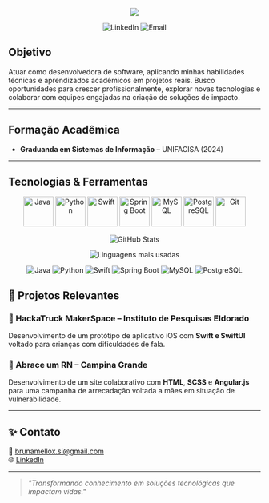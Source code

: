 <p align="center">
  <img src="https://capsule-render.vercel.app/api?type=Rounded&color=6c63ff&height=200&section=header&text=Bruna%20Mello&fontSize=50&fontAlign=center&fontColor=ffffff&animation=fadeIn&star=3&starColor=ffffff" />
</p>

<p align="center">
  <a href="https://www.linkedin.com/in/bruna-mello-7a29a52b7/" style="text-decoration: none;">
    <img src="https://img.shields.io/badge/LinkedIn-0077B5?style=flat-square&logo=linkedin&logoColor=white" alt="LinkedIn"/>
  </a>
  <a href="mailto:brunamellox.si@gmail.com" style="text-decoration: none;">
    <img src="https://img.shields.io/badge/Email-D14836?style=flat-square&logo=gmail&logoColor=white" alt="Email"/>
  </a>
</p>

## Objetivo
Atuar como desenvolvedora de software, aplicando minhas habilidades técnicas e aprendizados acadêmicos em projetos reais. Busco oportunidades para crescer profissionalmente, explorar novas tecnologias e colaborar com equipes engajadas na criação de soluções de impacto.

---

## Formação Acadêmica
- **Graduanda em Sistemas de Informação** – UNIFACISA (2024)

---

## Tecnologias & Ferramentas
<p align="center">
  <!-- Java -->
  <img src="https://cdn.jsdelivr.net/gh/devicons/devicon/icons/java/java-original.svg" width="60" title="Java"/>

  <!-- Python -->
  <img src="https://cdn.jsdelivr.net/gh/devicons/devicon/icons/python/python-original.svg" width="60" title="Python"/>

  <!-- Swift -->
  <img src="https://cdn.jsdelivr.net/gh/devicons/devicon/icons/swift/swift-original.svg" width="60" title="Swift"/>

  <!-- Spring Boot -->
  <img src="https://cdn.jsdelivr.net/gh/devicons/devicon/icons/spring/spring-original.svg" width="60" title="Spring Boot"/>

  <!-- MySQL -->
  <img src="https://cdn.jsdelivr.net/gh/devicons/devicon/icons/mysql/mysql-original.svg" width="60" title="MySQL"/>

  <!-- PostgreSQL -->
  <img src="https://cdn.jsdelivr.net/gh/devicons/devicon/icons/postgresql/postgresql-original.svg" width="60" title="PostgreSQL"/>

  <!-- Git -->
  <img src="https://cdn.jsdelivr.net/gh/devicons/devicon/icons/git/git-original.svg" width="60" title="Git"/>
</p>


<p align="center">
  <img src="https://github-readme-stats.vercel.app/api?username=Brunaxmello&show_icons=true&hide_title=true&count_private=true&hide=prs&theme=github" alt="GitHub Stats"/>
</p>

<p align="center">
  <img src="https://github-readme-stats.vercel.app/api/top-langs/?username=Brunaxmello&layout=compact&langs_count=6&theme=github" alt="Linguagens mais usadas"/>
</p>

<p align="center">
  <!-- Badge para Linguagens mais usadas -->
  <img src="https://img.shields.io/badge/Java-%23E34F26?style=flat&logo=java&logoColor=white" alt="Java"/>
  <img src="https://img.shields.io/badge/Python-%2314354C?style=flat&logo=python&logoColor=white" alt="Python"/>
  <img src="https://img.shields.io/badge/Swift-%23F05138?style=flat&logo=swift&logoColor=white" alt="Swift"/>
  <img src="https://img.shields.io/badge/SpringBoot-%23E33D33?style=flat&logo=spring&logoColor=white" alt="Spring Boot"/>
  <img src="https://img.shields.io/badge/MySQL-%23324B7C?style=flat&logo=mysql&logoColor=white" alt="MySQL"/>
  <img src="https://img.shields.io/badge/PostgreSQL-%23336791?style=flat&logo=postgresql&logoColor=white" alt="PostgreSQL"/>
</p>


## 💼 Projetos Relevantes

### 🧠 HackaTruck MakerSpace – Instituto de Pesquisas Eldorado
Desenvolvimento de um protótipo de aplicativo iOS com **Swift e SwiftUI** voltado para crianças com dificuldades de fala.

### 💖 Abrace um RN – Campina Grande
Desenvolvimento de um site colaborativo com **HTML**, **SCSS** e **Angular.js** para uma campanha de arrecadação voltada a mães em situação de vulnerabilidade.

---

## ✨ Contato
📧 brunamellox.si@gmail.com  
🌐 [LinkedIn](https://www.linkedin.com/in/bruna-mello-7a29a52b7/)

---

> *"Transformando conhecimento em soluções tecnológicas que impactam vidas."*
